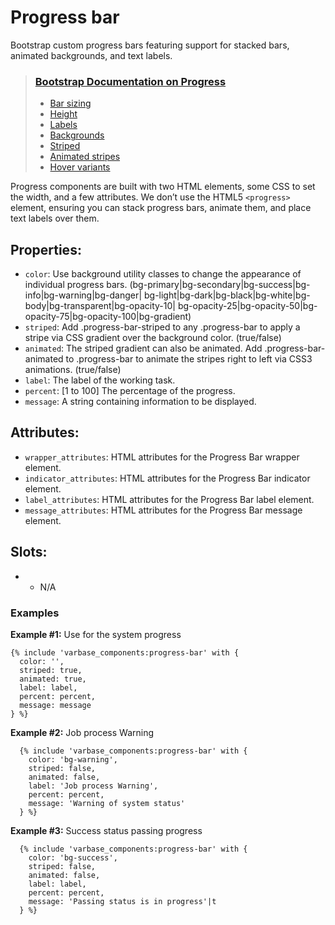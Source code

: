 # Progress bar

Bootstrap custom progress bars featuring support for stacked bars, animated backgrounds, and text labels.

> ### [Bootstrap Documentation on Progress](https://getbootstrap.com/docs/5.3/components/progress/)
> * [Bar sizing](https://getbootstrap.com/docs/5.3/components/progress/#bar-sizing)
> * [Height](https://getbootstrap.com/docs/5.3/components/progress/#height)
> * [Labels](https://getbootstrap.com/docs/5.3/components/progress/#labels)
> * [Backgrounds](https://getbootstrap.com/docs/5.3/components/progress/#backgrounds)
> * [Striped](https://getbootstrap.com/docs/5.3/components/progress/#striped)
> * [Animated stripes](https://getbootstrap.com/docs/5.3/components/progress/#animated-stripes)
> * [Hover variants](https://getbootstrap.com/docs/5.3/utilities/link/#hover-variants)

Progress components are built with two HTML elements, some CSS to set the width, and a few attributes.
We don’t use the HTML5 `<progress>` element, ensuring you can stack progress bars, animate them,
and place text labels over them.

## Properties:
* `color`: Use background utility classes to change the appearance of individual progress bars.
          (bg-primary|bg-secondary|bg-success|bg-info|bg-warning|bg-danger|
          bg-light|bg-dark|bg-black|bg-white|bg-body|bg-transparent|bg-opacity-10|
          bg-opacity-25|bg-opacity-50|bg-opacity-75|bg-opacity-100|bg-gradient)
* `striped`: Add .progress-bar-striped to any .progress-bar to
            apply a stripe via CSS gradient over the background color.
            (true/false)
* `animated`: The striped gradient can also be animated.
             Add .progress-bar-animated to .progress-bar to animate
             the stripes right to left via CSS3 animations.
             (true/false)
* `label`: The label of the working task.
* `percent`: [1 to 100] The percentage of the progress.
* `message`: A string containing information to be displayed.

## Attributes:
* `wrapper_attributes`: HTML attributes for the Progress Bar wrapper element.
* `indicator_attributes`: HTML attributes for the Progress Bar indicator element.
* `label_attributes`: HTML attributes for the Progress Bar label element.
* `message_attributes`: HTML attributes for the Progress Bar message element.

## Slots:
* - N/A


### Examples
**Example #1:** Use for the system progress
```
{% include 'varbase_components:progress-bar' with {
  color: '',
  striped: true,
  animated: true,
  label: label,
  percent: percent,
  message: message
} %}
```

**Example #2:** Job process Warning
```
  {% include 'varbase_components:progress-bar' with {
    color: 'bg-warning',
    striped: false,
    animated: false,
    label: 'Job process Warning',
    percent: percent,
    message: 'Warning of system status'
  } %}
```

**Example #3:** Success status passing progress
```
  {% include 'varbase_components:progress-bar' with {
    color: 'bg-success',
    striped: false,
    animated: false,
    label: label,
    percent: percent,
    message: 'Passing status is in progress'|t
  } %}
```